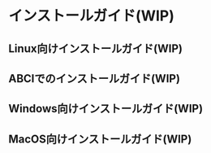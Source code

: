 # インストールガイド(WIP)

## Linux向けインストールガイド(WIP)

## ABCIでのインストールガイド(WIP)

## Windows向けインストールガイド(WIP)

## MacOS向けインストールガイド(WIP)